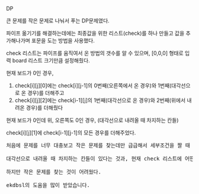 DP

큰 문제를 작은 문제로 나눠서 푸는 DP문제였다. 

파이프 옮기기를 해결하는데에는 최종값을 위한 리스트(check)를 하나 만들고 값을 추가해나가며 포문을 도는 방법을 사용했다.

check 리스트는 파이프를 움직여서 온 방법의 갯수를 알 수 있으며, [0,0,0] 형태로 입력 board 리스트 크기만큼 설정해줬다.

현재 보드가 0인 경우, 
1. check[i][j][0]에는 check[i][j-1]의 0번째(오른쪽에서 온 경우)와 1번째(대각선으로 온 경우)를 더해주고
2. check[i][j][2]에는 check[i-1][j]의 1번째(대각선으로 온 경우)와 2번째(위에서 내려온 경우)를 더해줬다

현재 보드가 0인데 위, 오른쪽도 0인 경우, (대각선으로 내려올 때 차지하는 칸들)

check[i][j][1]에 check[i-1][j-1]의 모든 경우를 더해주었다.

<pre>
처음에 문제를 너무 대충보고 작은 문제를 찾는데만 급급해서 세부조건을 짤 때 문제를 몇 번이나 다시 봤다.

대각선으로 내려올 때 차지하는 칸들이 있다는 것과, 현재 check 리스트에 어떤 값을 넣어줘야하는지 생각해보니까 이해가 잘 되었다.

하지만 작은 문제를 찾는 것이 어려웠다. 

ekdbsl의 도움을 많이 받았습니다.
</pre>
